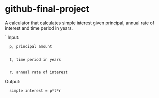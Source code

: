 # github-final-project
A calculator that calculates simple interest given principal, annual rate of interest and time period in years.




`
   Input:
   
   
      p, principal amount
      
      
      t, time period in years
      
      
      r, annual rate of interest
      
      
      
   Output:
   
   
      simple interest = p*t*r
     
